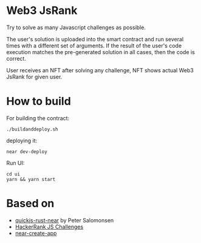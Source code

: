 Web3 JsRank
====================================================

Try to solve as many Javascript challenges as possible. 

The user's solution is uploaded into the smart contract and run several times with a different set of arguments. If the result of the user's code execution matches the pre-generated solution in all cases, then the code is correct.

User receives an NFT after solving any challenge, NFT shows actual Web3 JsRank for given user.

How to build
====================================================

For building the contract:

```
./buildanddeploy.sh
```

deploying it:

```
near dev-deploy
```

Run UI:

```
cd ui
yarn && yarn start
```

Based on
====

- [quickjs-rust-near](https://github.com/petersalomonsen/quickjs-rust-near) by Peter Salomonsen
- [HackerRank JS Challenges](https://www.hackerrank.com/challenges/)
- [near-create-app](https://github.com/near/create-near-app)

